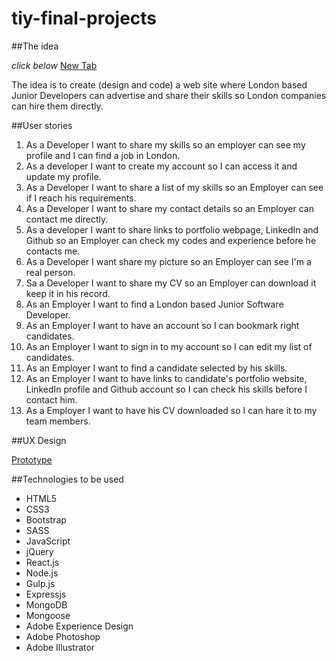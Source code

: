 # tiy-final-projects

##The idea

*click below*
<a href="example.com" target="_blank">New Tab</a>

The idea is to create (design and code) a web site where London based Junior Developers can advertise and share their skills so London companies can hire them directly.

##User stories
1. As a Developer I want to share my skills so an employer can see my profile and I can find a job in London.
2. As a developer I want to create my account so I can access it and update my profile.
3. As a Developer I want to share a list of my skills so an Employer can see if I reach his requirements.
4. As a Developer I want to share my contact details so an Employer can contact me directly.
5. As a developer I want to share links to portfolio webpage, LinkedIn and Github so an Employer can check my codes and     experience before he contacts me.
6. As a Developer I want share my picture so an Employer can see I'm a real person.
7. Sa a Developer I want to share my CV so an Employer can download it keep it in his record.
8. As an Employer I want to find a London based Junior Software Developer.
9. As an Employer I want to have an account so I can bookmark right candidates.
10. As an Employer I want to sign in to my account so I can edit my list of candidates.
11. As an Employer I want to find a candidate selected by his skills.
12. As an Employer I want to have links to candidate's portfolio website, LinkedIn profile and Github account  so I can check his skills before I contact him.
13. As a Employer I want to have his CV downloaded so I can hare it to my team members.

##UX Design

<a href="http://adobe.ly/1T4glMm" target="_blank">Prototype</a>

##Technologies to be used

* HTML5
* CSS3
* Bootstrap
* SASS
* JavaScript
* jQuery
* React.js
* Node.js
* Gulp.js
* Expressjs
* MongoDB
* Mongoose
*  Adobe Experience Design
*  Adobe Photoshop
*  Adobe Illustrator




